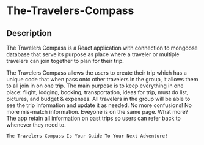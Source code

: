 # The-Travelers-Compass

## Description 

The Travelers Compass is a React application with connection to mongoose database that serve its purpose as place where a traveler or multiple travelers can join together to plan for their trip. 

The Travelers Compass allows the users to create their trip which has a unique code that when pass onto other travelers in the group, it allows them to all join in on one trip. The main purpose is to keep everything in one place: flight, lodging, booking, transportation, ideas for trip, must do list, pictures, and budget & expenses. All travelers in the group will be able to see the trip information and update it as needed. No more confusions! No more mis-match information. Eveyone is on the same page. What more? The app retain all information on past trips so users can refer back to whenever they need to. 

```
The Travelers Compass Is Your Guide To Your Next Adventure!
```
